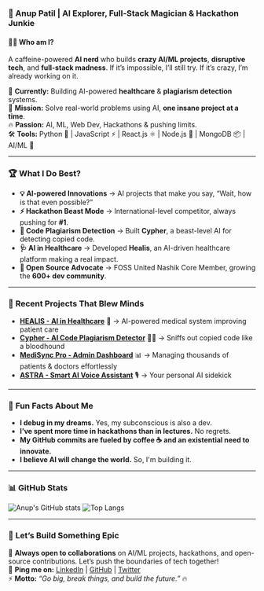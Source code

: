 ### 🚀 Anup Patil | AI Explorer, Full-Stack Magician & Hackathon Junkie  


#### **👨‍💻 Who am I?**  
A caffeine-powered **AI nerd** who builds **crazy AI/ML projects**, **disruptive tech**, and **full-stack madness**. If it’s impossible, I’ll still try. If it’s crazy, I’m already working on it.  

🚀 **Currently:** Building AI-powered **healthcare** & **plagiarism detection** systems.  
🎯 **Mission:** Solve real-world problems using AI, **one insane project at a time**.  
🔥 **Passion:** AI, ML, Web Dev, Hackathons & pushing limits.  
🛠 **Tools:** Python 🐍 | JavaScript ⚡ | React.js ⚛️ | Node.js 🌲 | MongoDB 📦 | AI/ML 🧠  

---

### 🏆 **What I Do Best?**
- **💡 AI-powered Innovations** → AI projects that make you say, “Wait, how is that even possible?”
- **⚡ Hackathon Beast Mode** → International-level competitor, always pushing for **#1**.
- **📜 Code Plagiarism Detection** → Built **Cypher**, a beast-level AI for detecting copied code.
- **🩺 AI in Healthcare** → Developed **Healis**, an AI-driven healthcare platform making a real impact.
- **📢 Open Source Advocate** → FOSS United Nashik Core Member, growing the **600+ dev community**.

---

### 🚀 **Recent Projects That Blew Minds**
- **[HEALIS - AI in Healthcare](https://github.com/AsPxD/HEALIS)** 🏥 → AI-powered medical system improving patient care
- **[Cypher - AI Code Plagiarism Detector](https://github.com/AsPxD/Cypher)** 🕵️‍♂️ → Sniffs out copied code like a bloodhound
- **[MediSync Pro - Admin Dashboard](https://github.com/AsPxD/HealisAdmin)** 📊 → Managing thousands of patients & doctors effortlessly
- **[ASTRA - Smart AI Voice Assistant](https://github.com/AsPxD/ASTRA)** 🎙 → Your personal AI sidekick

---

### 💬 **Fun Facts About Me**
- **I debug in my dreams.** Yes, my subconscious is also a dev.
- **I’ve spent more time in hackathons than in lectures.** No regrets.
- **My GitHub commits are fueled by coffee ☕ and an existential need to innovate.**
- **I believe AI will change the world.** So, I'm building it.

---

### 📊 **GitHub Stats**
![Anup's GitHub stats](https://github-readme-stats.vercel.app/api?username=AsPxD&show_icons=true&theme=radical)
![Top Langs](https://github-readme-stats.vercel.app/api/top-langs/?username=AsPxD&layout=compact&theme=radical)

---

### 🎯 **Let’s Build Something Epic**
🚀 **Always open to collaborations** on AI/ML projects, hackathons, and open-source contributions. Let’s push the boundaries of tech together!  
📩 **Ping me on:** [LinkedIn](https://linkedin.com/in/anuppatil29) | [GitHub](https://github.com/AsPxD) | [Twitter](https://twitter.com/yourhandle)  
⚡ **Motto:** *“Go big, break things, and build the future.”* 🔥

